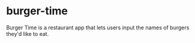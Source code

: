 # burger-time
Burger Time is a restaurant app that lets users input the names of burgers they'd like to eat.
